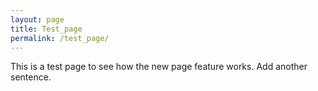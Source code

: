 ```yaml
---
layout: page
title: Test_page
permalink: /test_page/
---
```


This is a test page to see how the new page feature works. Add another sentence.